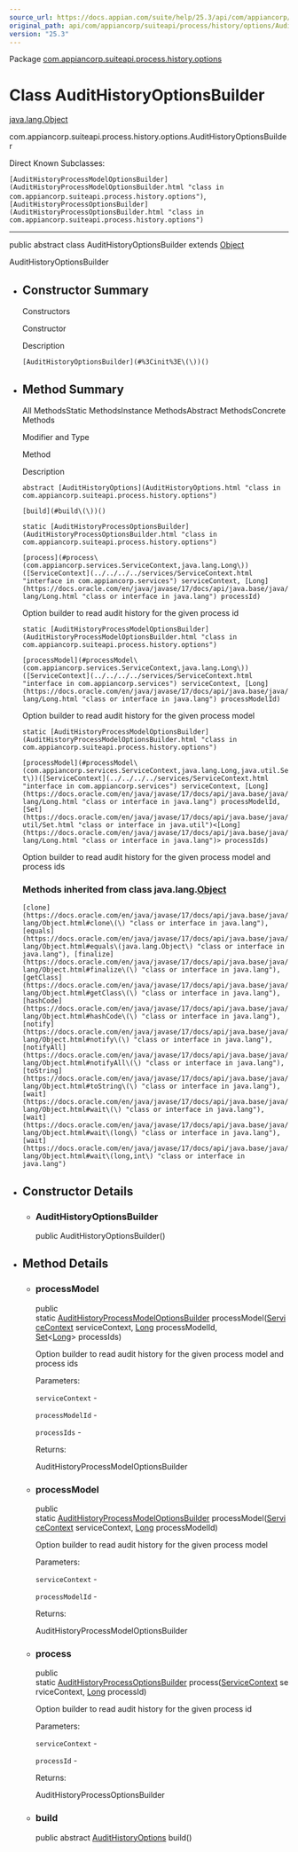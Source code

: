 ```yaml
---
source_url: https://docs.appian.com/suite/help/25.3/api/com/appiancorp/suiteapi/process/history/options/AuditHistoryOptionsBuilder.html
original_path: api/com/appiancorp/suiteapi/process/history/options/AuditHistoryOptionsBuilder.html
version: "25.3"
---
```


Package [com.appiancorp.suiteapi.process.history.options](package-summary.html)

# Class AuditHistoryOptionsBuilder

[java.lang.Object](https://docs.oracle.com/en/java/javase/17/docs/api/java.base/java/lang/Object.html "class or interface in java.lang")

com.appiancorp.suiteapi.process.history.options.AuditHistoryOptionsBuilder

Direct Known Subclasses:

`[AuditHistoryProcessModelOptionsBuilder](AuditHistoryProcessModelOptionsBuilder.html "class in com.appiancorp.suiteapi.process.history.options")`, `[AuditHistoryProcessOptionsBuilder](AuditHistoryProcessOptionsBuilder.html "class in com.appiancorp.suiteapi.process.history.options")`

* * *

public abstract class AuditHistoryOptionsBuilder extends [Object](https://docs.oracle.com/en/java/javase/17/docs/api/java.base/java/lang/Object.html "class or interface in java.lang")

AuditHistoryOptionsBuilder

-   ## Constructor Summary

    Constructors

    Constructor

    Description

    `[AuditHistoryOptionsBuilder](#%3Cinit%3E\(\))()`

-   ## Method Summary

    All MethodsStatic MethodsInstance MethodsAbstract MethodsConcrete Methods

    Modifier and Type

    Method

    Description

    `abstract [AuditHistoryOptions](AuditHistoryOptions.html "class in com.appiancorp.suiteapi.process.history.options")`

    `[build](#build\(\))()`

    `static [AuditHistoryProcessOptionsBuilder](AuditHistoryProcessOptionsBuilder.html "class in com.appiancorp.suiteapi.process.history.options")`

    `[process](#process\(com.appiancorp.services.ServiceContext,java.lang.Long\))([ServiceContext](../../../../services/ServiceContext.html "interface in com.appiancorp.services") serviceContext, [Long](https://docs.oracle.com/en/java/javase/17/docs/api/java.base/java/lang/Long.html "class or interface in java.lang") processId)`

    Option builder to read audit history for the given process id

    `static [AuditHistoryProcessModelOptionsBuilder](AuditHistoryProcessModelOptionsBuilder.html "class in com.appiancorp.suiteapi.process.history.options")`

    `[processModel](#processModel\(com.appiancorp.services.ServiceContext,java.lang.Long\))([ServiceContext](../../../../services/ServiceContext.html "interface in com.appiancorp.services") serviceContext, [Long](https://docs.oracle.com/en/java/javase/17/docs/api/java.base/java/lang/Long.html "class or interface in java.lang") processModelId)`

    Option builder to read audit history for the given process model

    `static [AuditHistoryProcessModelOptionsBuilder](AuditHistoryProcessModelOptionsBuilder.html "class in com.appiancorp.suiteapi.process.history.options")`

    `[processModel](#processModel\(com.appiancorp.services.ServiceContext,java.lang.Long,java.util.Set\))([ServiceContext](../../../../services/ServiceContext.html "interface in com.appiancorp.services") serviceContext, [Long](https://docs.oracle.com/en/java/javase/17/docs/api/java.base/java/lang/Long.html "class or interface in java.lang") processModelId, [Set](https://docs.oracle.com/en/java/javase/17/docs/api/java.base/java/util/Set.html "class or interface in java.util")<[Long](https://docs.oracle.com/en/java/javase/17/docs/api/java.base/java/lang/Long.html "class or interface in java.lang")> processIds)`

    Option builder to read audit history for the given process model and process ids

    ### Methods inherited from class java.lang.[Object](https://docs.oracle.com/en/java/javase/17/docs/api/java.base/java/lang/Object.html "class or interface in java.lang")

    `[clone](https://docs.oracle.com/en/java/javase/17/docs/api/java.base/java/lang/Object.html#clone\(\) "class or interface in java.lang"), [equals](https://docs.oracle.com/en/java/javase/17/docs/api/java.base/java/lang/Object.html#equals\(java.lang.Object\) "class or interface in java.lang"), [finalize](https://docs.oracle.com/en/java/javase/17/docs/api/java.base/java/lang/Object.html#finalize\(\) "class or interface in java.lang"), [getClass](https://docs.oracle.com/en/java/javase/17/docs/api/java.base/java/lang/Object.html#getClass\(\) "class or interface in java.lang"), [hashCode](https://docs.oracle.com/en/java/javase/17/docs/api/java.base/java/lang/Object.html#hashCode\(\) "class or interface in java.lang"), [notify](https://docs.oracle.com/en/java/javase/17/docs/api/java.base/java/lang/Object.html#notify\(\) "class or interface in java.lang"), [notifyAll](https://docs.oracle.com/en/java/javase/17/docs/api/java.base/java/lang/Object.html#notifyAll\(\) "class or interface in java.lang"), [toString](https://docs.oracle.com/en/java/javase/17/docs/api/java.base/java/lang/Object.html#toString\(\) "class or interface in java.lang"), [wait](https://docs.oracle.com/en/java/javase/17/docs/api/java.base/java/lang/Object.html#wait\(\) "class or interface in java.lang"), [wait](https://docs.oracle.com/en/java/javase/17/docs/api/java.base/java/lang/Object.html#wait\(long\) "class or interface in java.lang"), [wait](https://docs.oracle.com/en/java/javase/17/docs/api/java.base/java/lang/Object.html#wait\(long,int\) "class or interface in java.lang")`

-   ## Constructor Details

    -   ### AuditHistoryOptionsBuilder

        public AuditHistoryOptionsBuilder()

-   ## Method Details

    -   ### processModel

        public static [AuditHistoryProcessModelOptionsBuilder](AuditHistoryProcessModelOptionsBuilder.html "class in com.appiancorp.suiteapi.process.history.options") processModel([ServiceContext](../../../../services/ServiceContext.html "interface in com.appiancorp.services") serviceContext, [Long](https://docs.oracle.com/en/java/javase/17/docs/api/java.base/java/lang/Long.html "class or interface in java.lang") processModelId, [Set](https://docs.oracle.com/en/java/javase/17/docs/api/java.base/java/util/Set.html "class or interface in java.util")<[Long](https://docs.oracle.com/en/java/javase/17/docs/api/java.base/java/lang/Long.html "class or interface in java.lang")\> processIds)

        Option builder to read audit history for the given process model and process ids

        Parameters:

        `serviceContext` -

        `processModelId` -

        `processIds` -

        Returns:

        AuditHistoryProcessModelOptionsBuilder

    -   ### processModel

        public static [AuditHistoryProcessModelOptionsBuilder](AuditHistoryProcessModelOptionsBuilder.html "class in com.appiancorp.suiteapi.process.history.options") processModel([ServiceContext](../../../../services/ServiceContext.html "interface in com.appiancorp.services") serviceContext, [Long](https://docs.oracle.com/en/java/javase/17/docs/api/java.base/java/lang/Long.html "class or interface in java.lang") processModelId)

        Option builder to read audit history for the given process model

        Parameters:

        `serviceContext` -

        `processModelId` -

        Returns:

        AuditHistoryProcessModelOptionsBuilder

    -   ### process

        public static [AuditHistoryProcessOptionsBuilder](AuditHistoryProcessOptionsBuilder.html "class in com.appiancorp.suiteapi.process.history.options") process([ServiceContext](../../../../services/ServiceContext.html "interface in com.appiancorp.services") serviceContext, [Long](https://docs.oracle.com/en/java/javase/17/docs/api/java.base/java/lang/Long.html "class or interface in java.lang") processId)

        Option builder to read audit history for the given process id

        Parameters:

        `serviceContext` -

        `processId` -

        Returns:

        AuditHistoryProcessOptionsBuilder

    -   ### build

        public abstract [AuditHistoryOptions](AuditHistoryOptions.html "class in com.appiancorp.suiteapi.process.history.options") build()
